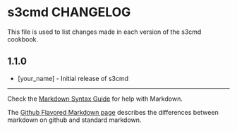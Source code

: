 s3cmd CHANGELOG
===============

This file is used to list changes made in each version of the s3cmd cookbook.

1.1.0
-----
- [your_name] - Initial release of s3cmd

- - -
Check the [Markdown Syntax Guide](http://daringfireball.net/projects/markdown/syntax) for help with Markdown.

The [Github Flavored Markdown page](http://github.github.com/github-flavored-markdown/) describes the differences between markdown on github and standard markdown.
